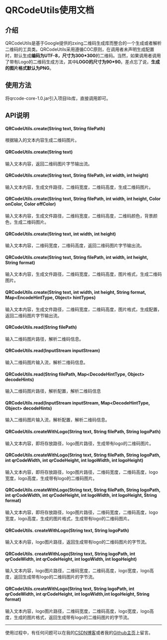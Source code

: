 # QRCodeUtils使用文档
## 介绍
QRCodeUtils是基于Google提供的zxing二维码生成库而整合的一个生成或者解析二维码的工具类。QRCodeUtils采用遵循COC原则，在调用者未声明生成配置时，默认生成**编码为UTF-8，尺寸为300*300**的二维码。当然，如果调用者调用了带有Logo的二维码生成方法，其中**LOGO的尺寸为90*90**。差点忘了说，**生成的图片格式默认为PNG**。
## 使用方法
将qrcode-core-1.0.jar引入项目lib库，直接调用即可。
## API说明
#### QRCodeUtils.create(String text, String filePath)
根据输入的文本内容生成二维码图片。
#### QRCodeUtils.create(String text)
输入文本内容，返回二维码图片字节输出流。
#### QRCodeUtils.create(String text, String filePath, int width, int height)
输入文本内容，生成文件路径，二维码宽度，二维码高度，生成二维码图片。
#### QRCodeUtils.create(String text, String filePath, int width, int height, Color onColor, Color offColor)
输入文本内容，生成文件路径，二维码宽度，二维码高度，二维码颜色，背景颜色，生成二维码图片。
#### QRCodeUtils.create(String text, int width, int height)
输入文本内容，二维码宽度，二维码高度，返回二维码图片字节输出流。
#### QRCodeUtils.create(String text, String filePath, int width, int height, String format)
输入文本内容，生成文件路径，二维码宽度，二维码高度，图片格式，生成二维码图片。
#### QRCodeUtils.create(String text, int width, int height, String format,  Map<EncodeHintType, Object> hintTypes) 
输入文本内容，生成文件路径，二维码宽度，二维码高度，图片格式，生成配置，返回二维码图片字节输出流。
#### QRCodeUtils.read(String filePath)
输入二维码图片路径，解析二维码信息。
#### QRCodeUtils.read(InputStream inputStream)
输入二维码图片输入流，解析二维码信息。
#### QRCodeUtils.read(String filePath, Map<DecodeHintType, Object> decodeHints)
输入二维码图片路径，解析配置，解析二维码信息
#### QRCodeUtils.read(InputStream inputStream, Map<DecodeHintType, Object> decodeHints)
输入二维码图片输入流，解析配置，解析二维码信息。
#### QRCodeUtils.createWithLogo(String text, String filePath, String logoPath)
输入文本内容，即将存放路径，logo图片路径，生成带有logo的二维码图片。
#### QRCodeUtils.createWithLogo(String text, String filePath, String logoPath, int qrCodeWidth, int qrCodeHeight, int logoWidth, int logoHeight)
输入文本内容，即将存放路径，logo图片路径，二维码宽度，二维码高度，logo宽度，logo高度，生成带有logo的二维码图片。
#### QRCodeUtils.createWithLogo(String text, String filePath, String logoPath, int qrCodeWidth, int qrCodeHeight, int logoWidth, int logoHeight, String format)
输入文本内容，即将存放路径，logo图片路径，二维码宽度，二维码高度，logo宽度，logo高度，生成的图片格式，生成带有logo的二维码图片。
#### QRCodeUtils. createWithLogo(String text, String logoPath)
输入文本内容，logo图片路径，返回生成带有logo的二维码图片的字节流。
#### QRCodeUtils. createWithLogo(String text, String logoPath, int qrCodeWidth, int qrCodeHeight, int logoWidth, int logoHeight)
输入文本内容，logo图片路径，二维码宽度，二维码高度，logo宽度，logo高度，返回生成带有logo的二维码图片的字节流。
#### QRCodeUtils.createWithLogo(String text, String logoPath, int qrCodeWidth, int qrCodeHeight, int logoWidth,int logoHeight, String format)
输入文本内容，logo图片路径，二维码宽度，二维码高度，logo宽度，logo高度，生成的图片格式，返回生成带有logo的二维码图片的字节流。


----------
使用过程中，有任何问题可以在我的[CSDN博客](https://blog.csdn.net/qq_24091555)或者我的[Github主页](https://github.com/ToView)上留言。
